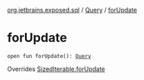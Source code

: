 [org.jetbrains.exposed.sql](../index.md) / [Query](index.md) / [forUpdate](.)

# forUpdate

`open fun forUpdate(): `[`Query`](index.md)

Overrides [SizedIterable.forUpdate](../-sized-iterable/for-update.md)

